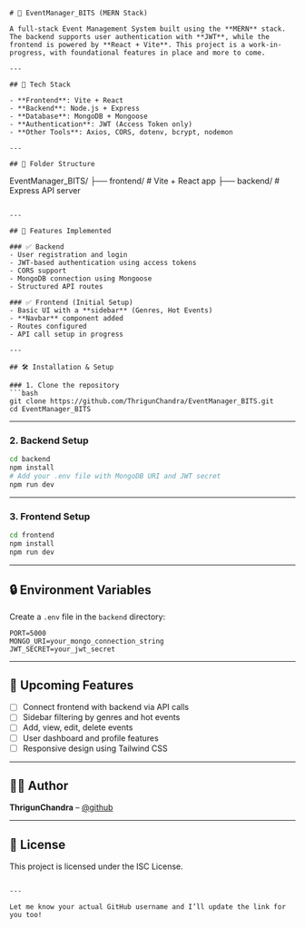 

```
# 🎉 EventManager_BITS (MERN Stack)

A full-stack Event Management System built using the **MERN** stack. The backend supports user authentication with **JWT**, while the frontend is powered by **React + Vite**. This project is a work-in-progress, with foundational features in place and more to come.

---

## 🧰 Tech Stack

- **Frontend**: Vite + React
- **Backend**: Node.js + Express
- **Database**: MongoDB + Mongoose
- **Authentication**: JWT (Access Token only)
- **Other Tools**: Axios, CORS, dotenv, bcrypt, nodemon

---

## 📁 Folder Structure

```
EventManager_BITS/
├── frontend/       # Vite + React app
├── backend/        # Express API server
```

---

## 🚀 Features Implemented

### ✅ Backend
- User registration and login
- JWT-based authentication using access tokens
- CORS support
- MongoDB connection using Mongoose
- Structured API routes

### ✅ Frontend (Initial Setup)
- Basic UI with a **sidebar** (Genres, Hot Events)
- **Navbar** component added
- Routes configured
- API call setup in progress

---

## 🛠️ Installation & Setup

### 1. Clone the repository
```bash
git clone https://github.com/ThrigunChandra/EventManager_BITS.git
cd EventManager_BITS
```

---

### 2. Backend Setup

```bash
cd backend
npm install
# Add your .env file with MongoDB URI and JWT secret
npm run dev
```

---

### 3. Frontend Setup

```bash
cd frontend
npm install
npm run dev
```

---

## 🔒 Environment Variables

Create a `.env` file in the `backend` directory:

```
PORT=5000
MONGO_URI=your_mongo_connection_string
JWT_SECRET=your_jwt_secret
```

---

## 📌 Upcoming Features

- [ ] Connect frontend with backend via API calls  
- [ ] Sidebar filtering by genres and hot events  
- [ ] Add, view, edit, delete events  
- [ ] User dashboard and profile features  
- [ ] Responsive design using Tailwind CSS  

---

## 👨‍💻 Author

**ThrigunChandra** – [@github](https://github.com/ThrigunChandra)

---

## 📄 License

This project is licensed under the ISC License.
```

---

Let me know your actual GitHub username and I’ll update the link for you too!
